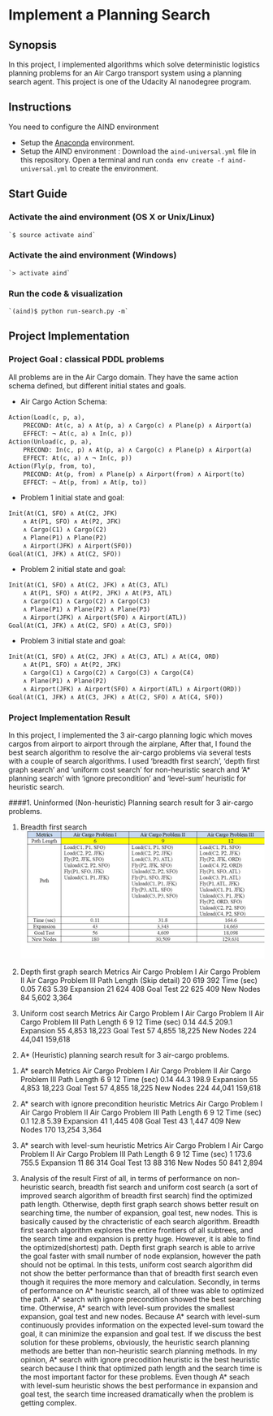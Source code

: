 
# Implement a Planning Search

## Synopsis
 
In this project, I implemented algorithms which solve deterministic logistics planning problems for an Air Cargo transport system using a planning search agent. This project is one of the Udacity AI nanodegree program. 

## Instructions

You need to configure the AIND environment
 - Setup the [Anaconda](https://www.continuum.io/downloads) environment.
 - Setup the AIND environment : Download the `aind-universal.yml` file in this repository. Open a terminal and run `conda env create -f aind-universal.yml` to create the environment.

## Start Guide

### Activate the aind environment (OS X or Unix/Linux)
    
    `$ source activate aind`

### Activate the aind environment (Windows)

    `> activate aind`

### Run the code & visualization

    `(aind)$ python run-search.py -m`

## Project Implementation

### Project Goal : classical PDDL problems

All problems are in the Air Cargo domain.  They have the same action schema defined, but different initial states and goals.

- Air Cargo Action Schema:
```
Action(Load(c, p, a),
	PRECOND: At(c, a) ∧ At(p, a) ∧ Cargo(c) ∧ Plane(p) ∧ Airport(a)
	EFFECT: ¬ At(c, a) ∧ In(c, p))
Action(Unload(c, p, a),
	PRECOND: In(c, p) ∧ At(p, a) ∧ Cargo(c) ∧ Plane(p) ∧ Airport(a)
	EFFECT: At(c, a) ∧ ¬ In(c, p))
Action(Fly(p, from, to),
	PRECOND: At(p, from) ∧ Plane(p) ∧ Airport(from) ∧ Airport(to)
	EFFECT: ¬ At(p, from) ∧ At(p, to))
```

- Problem 1 initial state and goal:
```
Init(At(C1, SFO) ∧ At(C2, JFK) 
	∧ At(P1, SFO) ∧ At(P2, JFK) 
	∧ Cargo(C1) ∧ Cargo(C2) 
	∧ Plane(P1) ∧ Plane(P2)
	∧ Airport(JFK) ∧ Airport(SFO))
Goal(At(C1, JFK) ∧ At(C2, SFO))
```
- Problem 2 initial state and goal:
```
Init(At(C1, SFO) ∧ At(C2, JFK) ∧ At(C3, ATL) 
	∧ At(P1, SFO) ∧ At(P2, JFK) ∧ At(P3, ATL) 
	∧ Cargo(C1) ∧ Cargo(C2) ∧ Cargo(C3)
	∧ Plane(P1) ∧ Plane(P2) ∧ Plane(P3)
	∧ Airport(JFK) ∧ Airport(SFO) ∧ Airport(ATL))
Goal(At(C1, JFK) ∧ At(C2, SFO) ∧ At(C3, SFO))
```
- Problem 3 initial state and goal:
```
Init(At(C1, SFO) ∧ At(C2, JFK) ∧ At(C3, ATL) ∧ At(C4, ORD) 
	∧ At(P1, SFO) ∧ At(P2, JFK) 
	∧ Cargo(C1) ∧ Cargo(C2) ∧ Cargo(C3) ∧ Cargo(C4)
	∧ Plane(P1) ∧ Plane(P2)
	∧ Airport(JFK) ∧ Airport(SFO) ∧ Airport(ATL) ∧ Airport(ORD))
Goal(At(C1, JFK) ∧ At(C3, JFK) ∧ At(C2, SFO) ∧ At(C4, SFO))
```

### Project Implementation Result

In this project, I implemented the 3 air-cargo planning logic which moves cargos from airport to airport through the airplane, After that, I found the best search algorithm to resolve the air-cargo problems via several tests with a couple of search algorithms. I used ‘breadth first search’, ‘depth first graph search’ and ‘uniform cost search’ for non-heuristic search and ‘A* planning search’ with ‘ignore precondition’ and ‘level-sum’ heuristic for heuristic search. 

####1. Uninformed (Non-heuristic) Planning search result for 3 air-cargo problems. 
1) Breadth first search 
![Test image](https://github.com/KHKANG36/Planning-Search_Air-Cargo/blob/master/images/Breadth.jpg)


2) Depth first graph search 
Metrics	Air Cargo Problem I	Air Cargo Problem II	Air Cargo Problem III
Path Length
(Skip detail)	20	619	392
Time (sec)	0.05	7.63	5.39
Expansion	21	624	408
Goal Test	22	625	409
New Nodes	84	5,602	3,364

3) Uniform cost search 
Metrics	Air Cargo Problem I	Air Cargo Problem II	Air Cargo Problem III
Path Length	6	9	12
Time (sec)	0.14	44.5	209.1
Expansion	55	4,853	18,223
Goal Test	57	4,855	18,225
New Nodes	224	44,041	159,618


2. A* (Heuristic) planning search result for 3 air-cargo problems. 
1) A* search 
Metrics	Air Cargo Problem I	Air Cargo Problem II	Air Cargo Problem III
Path Length	6	9	12
Time (sec)	0.14	44.3	198.9
Expansion	55	4,853	18,223
Goal Test	57	4,855	18,225
New Nodes	224	44,041	159,618

2) A* search with ignore precondition heuristic
Metrics	Air Cargo Problem I	Air Cargo Problem II	Air Cargo Problem III
Path Length	6	9	12
Time (sec)	0.1	12.8	5.39
Expansion	41	1,445	408
Goal Test	43	1,447	409
New Nodes	170	13,254	3,364

3) A* search with level-sum heuristic
Metrics	Air Cargo Problem I	Air Cargo Problem II	Air Cargo Problem III
Path Length	6	9	12
Time (sec)	1	173.6	755.5
Expansion	11	86	314
Goal Test	13	88	316
New Nodes	50	841	2,894

3. Analysis of the result
First of all, in terms of performance on non-heuristic search, breadth fist search and uniform cost search (a sort of improved search algorithm of breadth first search) find the optimized path length. Otherwise, depth first graph search shows better result on searching time, the number of expansion, goal test, new nodes. This is basically caused by the chracteristic of each search algorithm. Breadth first search algorithm explores the entire frontiers of all subtrees, and the search time and expansion is pretty huge. However, it is able to find the optimized(shortest) path. Depth first graph search is able to arrive the goal faster with small number of node explansion, however the path should not be optimal. In this tests, uniform cost search algorithm did not show the better performance than that of breadth first search even though it requires the more memory and calculation. 
Secondly, in terms of performance on A* heuristic search, all of three was able to optimized the path. A* search with ignore precondition showed the best searching time. Otherwise, A* search with level-sum provides the smallest expansion, goal test and new nodes. Because A* search with level-sum continuously provides information on the expected level-sum toward the goal, it can minimize the expansion and goal test. 
If we discuss the best solution for these problems, obviously, the heuristic search planning methods are better than non-heuristic search planning methods. In my opinion, A* search with ignore precodition heuristic is the best heuristic search because I think that optimized path length and the search time is the most important factor for these problems. Even though A* seach with level-sum heuristic shows the best performance in expansion and goal test, the search time increased dramatically when the problem is getting complex.  
